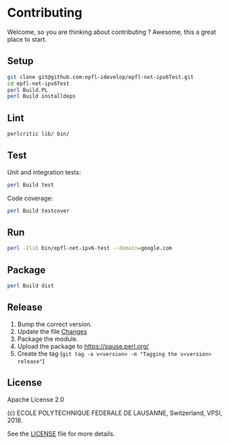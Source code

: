 Contributing
============

Welcome, so you are thinking about contributing ?
Awesome, this a great place to start.

Setup
-----

```bash
git clone git@github.com:epfl-idevelop/epfl-net-ipv6Test.git
cd epfl-net-ipv6Test
perl Build.PL
perl Build installdeps
```

Lint
----

```bash
perlcritic lib/ bin/
```

Test
----

Unit and integration tests:

```bash
perl Build test
```

Code coverage:

```bash
perl Build testcover
```

Run
---

```bash
perl -Ilib bin/epfl-net-ipv6-test --domain=google.com
```

Package
-------

```bash
perl Build dist
```

Release
-------

  1. Bump the correct version.
  2. Update the file [Changes](Changes)
  3. Package the module.
  4. Upload the package to https://pause.perl.org/
  5. Create the tag (``git tag -a v<version> -m "Tagging the v<version> release"``) 

License
-------

Apache License 2.0

(c) ECOLE POLYTECHNIQUE FEDERALE DE LAUSANNE, Switzerland, VPSI, 2018.

See the [LICENSE](LICENSE) file for more details.
